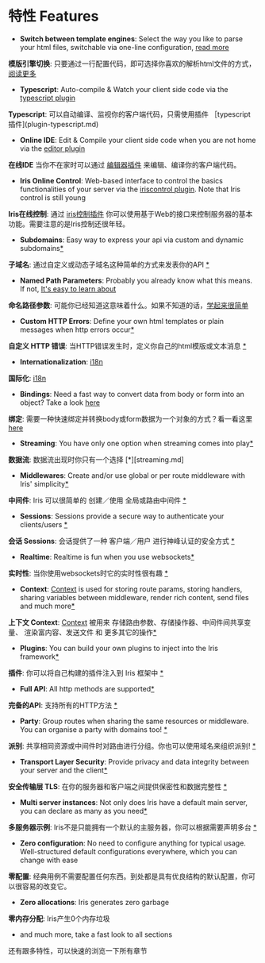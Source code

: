 # 特性 Features

* **Switch between template engines**: Select the way you like to parse your html files, switchable via one-line configuration, [read more](render.md)

 **模版引擎切换**: 只要通过一行配置代码，即可选择你喜欢的解析html文件的方式，[阅读更多](render.md)
 
* **Typescript**: Auto-compile & Watch your client side code via the [typescript plugin](plugin-typescript.md)

 **Typescript**: 可以自动编译、监视你的客户端代码，只需使用插件 ［typescript 插件](plugin-typescript.md)
 
* **Online IDE**: Edit & Compile your client side code when you are not home via the [editor plugin](plugin-editor.md)

 **在线IDE** 当你不在家时可以通过 [编辑器插件](plugin-editor.md) 来编辑、编译你的客户端代码。

* **Iris Online Control**: Web-based interface to control the basics functionalities of your server via the [iriscontrol plugin](plugin-iriscontrol.md). Note that Iris control is still young

 **Iris在线控制**: 通过 [iris控制插件](plugin-iriscontrol.md) 你可以使用基于Web的接口来控制服务器的基本功能。需要注意的是Iris控制还很年轻。

* **Subdomains**: Easy way to express your api via custom and dynamic subdomains[*](subdomains.md)

 **子域名**: 通过自定义或动态子域名这种简单的方式来发表你的API [*](subdomains.md)

* **Named Path Parameters**: Probably you already know what this means. If not, [It's easy to learn about](named-parameters.md)

 **命名路径参数**: 可能你已经知道这意味着什么。如果不知道的话，[学起来很简单](named-parameters.md)

* **Custom HTTP Errors**: Define your own html templates or plain messages when http errors occur[*](custom-http-errors.md)

 **自定义 HTTP 错误**: 当HTTP错误发生时，定义你自己的html模版或文本消息 [*](custom-http-errors.md)

* **Internationalization**: [i18n](middleware-internationalization-and-localization.md)

 **国际化**: [i18n](middleware-internationalization-and-localization.md)

* **Bindings**: Need a fast way to convert data from body or form into an object? Take a look [here](request-body-bind.md)

 **绑定**: 需要一种快速绑定并转换body或form数据为一个对象的方式？看一看这里 [here](request-body-bind.md)

* **Streaming**: You have only one option when streaming comes into play[*](streaming.md)

 **数据流**: 数据流出现时你只有一个选择 [*][streaming.md]

* **Middlewares**: Create and/or use global or per route middleware with Iris' simplicity[*](middlewares.md)

 **中间件**: Iris 可以很简单的 创建／使用 全局或路由中间件 [*](middlewares.md)

* **Sessions**:  Sessions provide a secure way to authenticate your clients/users [*](package-sessions.md)

 **会话 Sessions**: 会话提供了一种 客户端／用户 进行神峰认证的安全方式 [*](package-sessions.md)

* **Realtime**: Realtime is fun when you use websockets[*](package-websocket.md)

 **实时性**: 当你使用websockets时它的实时性很有趣 [*](package-websocket.md)

* **Context**: [Context](context.md) is used for storing route params, storing handlers, sharing variables between middleware, render rich content, send files and much more[*](context.md)

 **上下文 Context**: [Context](context.md) 被用来 存储路由参数、存储操作器、中间件间共享变量、 渲染富内容、发送文件 和 更多其它的操作[*](context.md)

* **Plugins**: You can build your own plugins to inject into the Iris framework[*](plugins.md)

 **插件**: 你可以将自己构建的插件注入到 Iris 框架中 [*](plugins.md)

* **Full API**: All http methods are supported[*](api.md)

 **完备的API**: 支持所有的HTTP方法 [*](api.md)

* **Party**:  Group routes when sharing the same resources or middleware. You can organise a party with domains too! [*](party.md)

 **派别**: 共享相同资源或中间件时对路由进行分组。你也可以使用域名来组织派别! [*](party.md)

* **Transport Layer Security**: Provide privacy and data integrity between your server and the client[*](tls.md)

 **安全传输层 TLS**: 在你的服务器和客户端之间提供保密性和数据完整性 [*](tls.md)

* **Multi server instances**: Not only does Iris have a default main server, you can declare as many as you need[*](declaration.md)

 **多服务器示例**: Iris不是只能拥有一个默认的主服务器，你可以根据需要声明多台 [*](declaration.md)

* **Zero configuration**:  No need to configure anything for typical usage. Well-structured default configurations everywhere, which you can change with ease

 **零配置**: 经典用例不需要配置任何东西。到处都是具有优良结构的默认配置，你可以很容易的改变它。

* **Zero allocations**: Iris generates zero garbage

 **零内存分配**: Iris产生0个内存垃圾

* and much more, take a fast look to all sections

 还有跟多特性，可以快速的浏览一下所有章节

